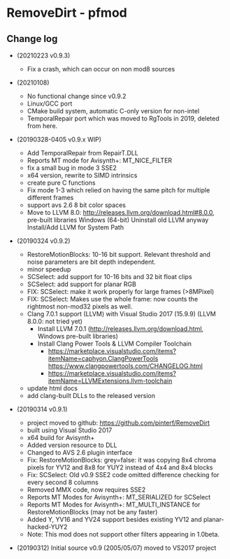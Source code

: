 # RemoveDirt - pfmod

## Change log

- (20210223 v0.9.3)
  - Fix a crash, which can occur on non mod8 sources

- (20210108)
  - No functional change since v0.9.2
  - Linux/GCC port
  - CMake build system, automatic C-only version for non-intel 
  - TemporalRepair port which was moved to RgTools in 2019, deleted from here.

- (20190328-0405 v0.9.x WIP)
  - Add TemporalRepair from RepairT.DLL
  - Reports MT mode for Avisynth+: MT_NICE_FILTER
  - fix a small bug in mode 3 SSE2
  - x64 version, rewrite to SIMD intrinsics
  - create pure C functions 
  - Fix mode 1-3 which relied on having the same pitch for multiple different frames
  - support avs 2.6 8 bit color spaces
  - Move to LLVM 8.0: http://releases.llvm.org/download.html#8.0.0, pre-built libraries Windows (64-bit)
    Uninstall old LLVM anyway
    Install/Add LLVM for System Path

- (20190324 v0.9.2)
  - RestoreMotionBlocks: 10-16 bit support. Relevant threshold and noise parameters are bit depth independent.
  - minor speedup
  - SCSelect: add support for 10-16 bits and 32 bit float clips
  - SCSelect: add support for planar RGB
  - FIX: SCSelect: make it work properly for large frames (>8MPixel)
  - FIX: SCSelect: Makes use the whole frame: now counts the rightmost non-mod32 pixels as well.
  - Clang 7.0.1 support (LLVM) with Visual Studio 2017 (15.9.9) (LLVM 8.0.0: not tried yet)
    - Install LLVM 7.0.1 (http://releases.llvm.org/download.html, Windows pre-built libraries)
    - Install Clang Power Tools & LLVM Compiler Toolchain
      - https://marketplace.visualstudio.com/items?itemName=caphyon.ClangPowerTools
        https://www.clangpowertools.com/CHANGELOG.html 
      - https://marketplace.visualstudio.com/items?itemName=LLVMExtensions.llvm-toolchain
  - update html docs
  - add clang-built DLLs to the released version

- (20190314 v0.9.1)
  - project moved to github: https://github.com/pinterf/RemoveDirt
  - built using Visual Studio 2017
  - x64 build for Avisynth+
  - Added version resource to DLL
  - Changed to AVS 2.6 plugin interface
  - Fix: RestoreMotionBlocks: grey=false: it was copying 8x4 chroma pixels for YV12 and 8x8 for YUY2 instead of 4x4 and 8x4 blocks
  - Fix: SCSelect: Old v0.9 SSE2 code omitted difference checking for every second 8 columns
  - Removed MMX code, now requires SSE2
  - Reports MT Modes for Avisynth+: MT_SERIALIZED for SCSelect
  - Reports MT Modes for Avisynth+: MT_MULTI_INSTANCE for RestoreMotionBlocks (may not be any faster)
  - Added Y, YV16 and YV24 support besides existing YV12 and planar-hacked-YUY2
  - Note: This mod does not support other filters appearing in 1.0beta.

- (20190312)
  Initial source v0.9 (2005/05/07) moved to VS2017 project 